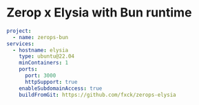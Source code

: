 # Zerop x Elysia with Bun runtime

```yaml
project:
  - name: zerops-bun
services:
  - hostname: elysia
    type: ubuntu@22.04
    minContainers: 1
    ports:
      port: 3000
      httpSupport: true
    enableSubdomainAccess: true
    buildFromGit: https://github.com/fxck/zerops-elysia

```
